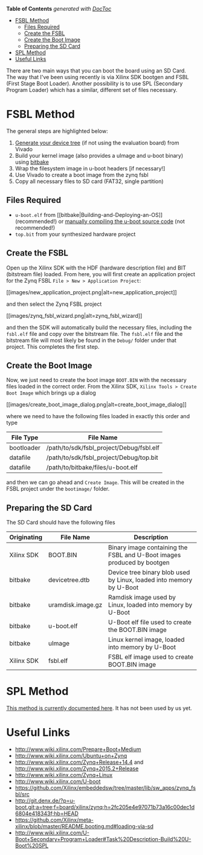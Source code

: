 <!-- START doctoc generated TOC please keep comment here to allow auto update -->
<!-- DON'T EDIT THIS SECTION, INSTEAD RE-RUN doctoc TO UPDATE -->
**Table of Contents**  *generated with [DocToc](https://github.com/thlorenz/doctoc)*

- [FSBL Method](#fsbl-method)
  - [Files Required](#files-required)
  - [Create the FSBL](#create-the-fsbl)
  - [Create the Boot Image](#create-the-boot-image)
  - [Preparing the SD Card](#preparing-the-sd-card)
- [SPL Method](#spl-method)
- [Useful Links](#useful-links)

<!-- END doctoc generated TOC please keep comment here to allow auto update -->

There are two main ways that you can boot the board using an SD Card. The way that I've been using recently is via Xilinx SDK bootgen and FSBL (First Stage Boot Loader). Another possibility is to use SPL (Secondary Program Loader) which has a similar, different set of files necessary.

# FSBL Method

The general steps are highlighted below:

1. [Generate your device tree](http://www.wiki.xilinx.com/Build+Device+Tree+Blob) (if not using the evaluation board) from Vivado
1. Build your kernel image (also provides a uImage and u-boot binary) using [bitbake](https://en.wikipedia.org/wiki/BitBake)
1. Wrap the filesystem image in u-boot headers [if necessary!]
1. Use Vivado to create a boot image from the zynq fsbl
1. Copy all necessary files to SD card (FAT32, single partition)

## Files Required

- `u-boot.elf` from [[bitbake|Building-and-Deploying-an-OS]] (recommended!) or [manually compiling the u-boot source code](http://www.wiki.xilinx.com/Build+U-Boot) (not recommended!)
- `top.bit` from your synthesized hardware project

## Create the FSBL

Open up the Xilinx SDK with the HDF (hardware description file) and BIT (bitstream file) loaded. From here, you will first create an application project for the Zynq FSBL `File > New > Application Project`:

[[images/new_application_project.png|alt=new_application_project]]

and then select the Zynq FSBL project

[[images/zynq_fsbl_wizard.png|alt=zynq_fsbl_wizard]]

and then the SDK will automatically build the necessary files, including the `fsbl.elf` file and copy over the bitstream file. The `fsbl.elf` file and the bitstream file will most likely be found in the `Debug/` folder under that project. This completes the first step.

## Create the Boot Image

Now, we just need to create the boot image `BOOT.BIN` with the necessary files loaded in the correct order. From the Xilinx SDK, `Xilinx Tools > Create Boot Image` which brings up a dialog

[[images/create_boot_image_dialog.png|alt=create_boot_image_dialog]]

where we need to have the following files loaded in exactly this order and type

| File Type             | File Name                                |
------------------------|-------------------------------------------
bootloader              | /path/to/sdk/fsbl_project/Debug/fsbl.elf |
datafile                | /path/to/sdk/fsbl_project/Debug/top.bit  |
datafile                | /path/to/bitbake/files/u-boot.elf        |

and then we can go ahead and `Create Image`. This will be created in the FSBL project under the `bootimage/` folder.

## Preparing the SD Card

The SD Card should have the following files

| Originating | File Name             | Description                                                           |
|-------------|-----------------------|------------------------------------------------------------------------
  Xilinx SDK  | BOOT.BIN              | Binary image containing the FSBL and U-Boot images produced by bootgen
  bitbake     | devicetree.dtb        | Device tree binary blob used by Linux, loaded into memory by U-Boot
  bitbake     | uramdisk.image.gz     | Ramdisk image used by Linux, loaded into memory by U-Boot
  bitbake     | u-boot.elf            | U-Boot elf file used to create the BOOT.BIN image
  bitbake     | uImage                | Linux kernel image, loaded into memory by U-Boot
  Xilinx SDK  | fsbl.elf              | FSBL elf image used to create BOOT.BIN image


# SPL Method

[This method is currently documented here](https://github.com/Xilinx/meta-xilinx/blob/master/README.booting.md#loading-via-sd). It has not been used by us yet.

# Useful Links

- http://www.wiki.xilinx.com/Prepare+Boot+Medium
- http://www.wiki.xilinx.com/Ubuntu+on+Zynq
- http://www.wiki.xilinx.com/Zynq+Release+14.4 and http://www.wiki.xilinx.com/Zynq+2015.2+Release
- http://www.wiki.xilinx.com/Zynq+Linux
- http://www.wiki.xilinx.com/U-boot
- https://github.com/Xilinx/embeddedsw/tree/master/lib/sw_apps/zynq_fsbl/src
- http://git.denx.de/?p=u-boot.git;a=tree;f=board/xilinx/zynq;h=2fc205e4e97071b73a16c00dec1d6804e418343f;hb=HEAD
- https://github.com/Xilinx/meta-xilinx/blob/master/README.booting.md#loading-via-sd
- http://www.wiki.xilinx.com/U-Boot+Secondary+Program+Loader#Task%20Description-Build%20U-Boot%20SPL
